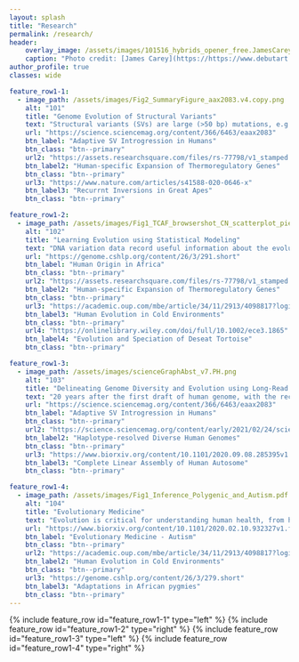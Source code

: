 ```yaml
---
layout: splash
title: "Research"
permalink: /research/
header:
    overlay_image: /assets/images/101516_hybrids_opener_free.JamesCarey.v5.png
    caption: "Photo credit: [James Carey](https://https://www.debutart.com/artist/james-carey)"
author_profile: true
classes: wide 

feature_row1-1:
  - image_path: /assets/images/Fig2_SummaryFigure_aax2083.v4.copy.png
    alt: "101"
    title: "Genome Evolution of Structural Variants"
    text: "Structural variants (SVs) are large (>50 bp) mutations, e.g., deletions, insertions, and inversions, that more likely change phenotypes than single nucleotide variants (SNVs) and, thus, are subject to natural selection and important in evolution. I use long-read sequencing to resolve complex SVs, apply phylogenetic and population genetic methods to infer their evolutionary histories, and design statistical models to determine their functional significance in organisms."
    url: "https://science.sciencemag.org/content/366/6463/eaax2083"
    btn_label: "Adaptive SV Introgression in Humans"
    btn_class: "btn--primary"
    url2: "https://assets.researchsquare.com/files/rs-77798/v1_stamped.pdf"
    btn_label2: "Human-specific Expansion of Thermoregulatory Genes"
    btn_class: "btn--primary"
    url3: "https://www.nature.com/articles/s41588-020-0646-x"
    btn_label3: "Recurrnt Inversions in Great Apes"
    btn_class: "btn--primary"

feature_row1-2:
  - image_path: /assets/images/Fig1_TCAF_browsershot_CN_scatterplot_pieChart.HGDP.v6.png
    alt: "102"
    title: "Learning Evolution using Statistical Modeling"
    text: "DNA variation data record useful information about the evolution of organisms. I design and apply quantitative and statistical methods to reconstruct the evolutionary history in human and nonhuman primates as well as other organisms. Understanding evolution is a critical step towards understanding the biological world that we live in and helps us to understand the past and predict the future."
    url: "https://genome.cshlp.org/content/26/3/291.short"
    btn_label: "Human Origin in Africa"
    btn_class: "btn--primary"
    url2: "https://assets.researchsquare.com/files/rs-77798/v1_stamped.pdf"
    btn_label2: "Human-specific Expansion of Thermoregulatory Genes"
    btn_class: "btn--primary"
    url3: "https://academic.oup.com/mbe/article/34/11/2913/4098817?login=true"
    btn_label3: "Human Evolution in Cold Environments"
    btn_class: "btn--primary"
    url4: "https://onlinelibrary.wiley.com/doi/full/10.1002/ece3.1865"
    btn_label4: "Evolution and Speciation of Deseat Tortoise"
    btn_class: "btn--primary"

feature_row1-3:
  - image_path: /assets/images/scienceGraphAbst_v7.PH.png
    alt: "103"
    title: "Delineating Genome Diversity and Evolution using Long-Read Sequencing"
    text: "20 years after the first draft of human genome, with the recent development of long-read sequencing, we now finally have the ability to assemble diploid genomes and study complex genomic regions for the first time. As part of efforts from the Human Genome Structural Variation and Human Pangenome Reference Consortia, my research program leverages these resources to better capture the genetic diversity of our species, especially in regions of more complex forms of variation that short-read data cannot ascertain."
    url: "https://science.sciencemag.org/content/366/6463/eaax2083"
    btn_label: "Adaptive SV Introgression in Humans"
    btn_class: "btn--primary"
    url2: "https://science.sciencemag.org/content/early/2021/02/24/science.abf7117"
    btn_label2: "Haplotype-resolved Diverse Human Genomes"
    btn_class: "btn--primary"
    url3: "https://www.biorxiv.org/content/10.1101/2020.09.08.285395v1.full"
    btn_label3: "Complete Linear Assembly of Human Autosome"
    btn_class: "btn--primary"

feature_row1-4:
  - image_path: /assets/images/Fig1_Inference_Polygenic_and_Autism.pdf.v3.png
    alt: "104"
    title: "Evolutionary Medicine"
    text: "Evolution is critical for understanding human health, from how populations adapt to different environmental niches and against pathogens to the genetic predisposition to diseases. Using population genetics methods, we identified genetic variants that may affect bone and muscle synthesis in African pygmies as well as those involved in fat metabolism that could contribute to the cold adaptation in Siberian hunter–gatherers. In a large cohort of autism families, we demonstrated that ultra-rare likely-gene disruptive variants in probands are significantly younger than those same type of variants in siblings and that many such variants are under strong purifying selection and act on a distinct set of genes not yet associated with autism."
    url: "https://www.biorxiv.org/content/10.1101/2020.02.10.932327v1.full"
    btn_label: "Evolutionary Medicine - Autism"
    btn_class: "btn--primary"
    url2: "https://academic.oup.com/mbe/article/34/11/2913/4098817?login=true"
    btn_label2: "Human Evolution in Cold Environments"
    btn_class: "btn--primary"
    url3: "https://genome.cshlp.org/content/26/3/279.short"
    btn_label3: "Adaptations in African pygmies"
    btn_class: "btn--primary"
---
```


{% include feature_row id="feature_row1-1" type="left" %}
{% include feature_row id="feature_row1-2" type="right" %}
{% include feature_row id="feature_row1-3" type="left" %}
{% include feature_row id="feature_row1-4" type="right" %}
<br/>
